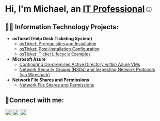 <h1>Hi, I'm Michael, an <a href="https://linkedin.com/in/michael-hugh-2a0568141">IT Professional</a>☺</h1>

<h2>👨‍💻 Information Technology Projects:</h2>

- <b>osTicket (Help Desk Ticketing System)</b>
  - [osTicket: Prerequisites and Installation](https://github.com/michaelhughjr/osticket-prereqs)
  - [osTicket: Post-Installation Configuration](https://github.com/michaelhughjr/post-install-config)
  - [osTicket: Ticket Lifecycle Examples](https://github.com/michaelhughjr/ticket-lifecycle)
- <b>Microsoft Azure</b>
  - [Configuring On-premises Active Directory within Azure VMs](https://github.com/michaelhughjr/configure-ad)
  - [Network Security Groups (NSGs) and Inspecting Network Protocols (via Wireshark)](https://github.com/michaelhughjr/azure-network-protocols)
- <b>Network File Shares and Permissions</b>
   - [Network File Shares and Permissions](https://github.com/michaelhughjr/network-files-permissions)

<h2>🤳Connect with me:</h2>

[<img align="left" alt="Michael | Twitter" width="22px" src="https://cdn.jsdelivr.net/npm/simple-icons@v3/icons/twitter.svg" />][twitter]
[<img align="left" alt="Michael | LinkedIn" width="22px" src="https://cdn.jsdelivr.net/npm/simple-icons@v3/icons/linkedin.svg" />][linkedin]
[<img align="left" alt="Michael | Instagram" width="22px" src="https://cdn.jsdelivr.net/npm/simple-icons@v3/icons/instagram.svg" />][instagram]

[twitter]: https://twitter.com/Michael
[instagram]: https://www.instagram.com/Michael
[linkedin]: https://linkedin.com/in/Michael

